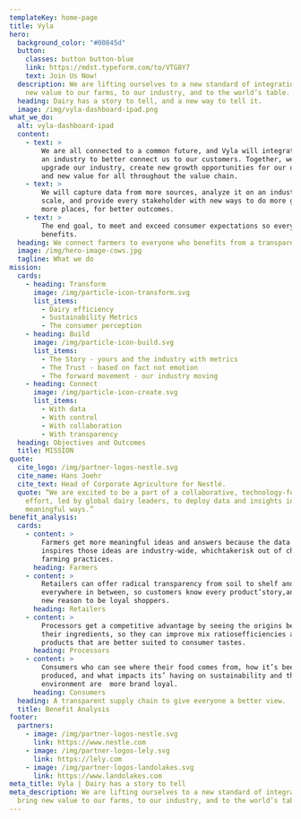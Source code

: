```yaml
---
templateKey: home-page
title: Vyla
hero:
  background_color: "#00845d"
  button:
    classes: button button-blue
    link: https://mdst.typeform.com/to/VTG8Y7
    text: Join Us Now!
  description: We are lifting ourselves to a new standard of integration to bring
    new value to our farms, to our industry, and to the world’s table.
  heading: Dairy has a story to tell, and a new way to tell it.
  image: /img/vyla-dashboard-ipad.png
what_we_do:
  alt: vyla-dashboard-ipad
  content:
    - text: >
        We are all connected to a common future, and Vyla will integrate us as
        an industry to better connect us to our customers. Together, we will
        upgrade our industry, create new growth opportunities for our operations
        and new value for all throughout the value chain.
    - text: >
        We will capture data from more sources, analyze it on an industry-wide
        scale, and provide every stakeholder with new ways to do more good, in
        more places, for better outcomes.
    - text: >
        The end goal, to meet and exceed consumer expectations so everyone
        benefits.
  heading: We connect farmers to everyone who benefits from a transparent supply chain.
  image: /img/hero-image-cows.jpg
  tagline: What we do
mission:
  cards:
    - heading: Transform
      image: /img/particle-icon-transform.svg
      list_items:
        - Dairy efficiency
        - Sustainability Metrics
        - The consumer perception
    - heading: Build
      image: /img/particle-icon-build.svg
      list_items:
        - The Story - yours and the industry with metrics
        - The Trust - based on fact not emotion
        - The forward movement - our industry moving
    - heading: Connect
      image: /img/particle-icon-create.svg
      list_items:
        - With data
        - With control
        - With collaboration
        - With transparency
  heading: Objectives and Outcomes
  title: MISSION
quote:
  cite_logo: /img/partner-logos-nestle.svg
  cite_name: Hans Joehr
  cite_text: Head of Corporate Agriculture for Nestlé.
  quote: “We are excited to be a part of a collaborative, technology-forward
    effort, led by global dairy leaders, to deploy data and insights in new and
    meaningful ways.”
benefit_analysis:
  cards:
    - content: >
        Farmers get more meaningful ideas and answers because the data that
        inspires those ideas are industry-wide, whichtakerisk out of changing
        farming practices.
      heading: Farmers
    - content: >
        Retailers can offer radical transparency from soil to shelf and
        everywhere in between, so customers know every product’story,and have
        new reason to be loyal shoppers.
      heading: Retailers
    - content: >
        Processors get a competitive advantage by seeing the origins behind
        their ingredients, so they can improve mix ratiosefficiencies and create
        products that are better suited to consumer tastes.
      heading: Processors
    - content: >
        Consumers who can see where their food comes from, how it’s been
        produced, and what impacts its’ having on sustainability and the
        environment are  more brand loyal.
      heading: Consumers
  heading: A transparent supply chain to give everyone a better view.
  title: Benefit Analysis
footer:
  partners:
    - image: /img/partner-logos-nestle.svg
      link: https://www.nestle.com
    - image: /img/partner-logos-lely.svg
      link: https://lely.com
    - image: /img/partner-logos-landolakes.svg
      link: https://www.landolakes.com
meta_title: Vyla | Dairy has a story to tell
meta_description: We are lifting ourselves to a new standard of integration to
  bring new value to our farms, to our industry, and to the world’s table.
---
```

